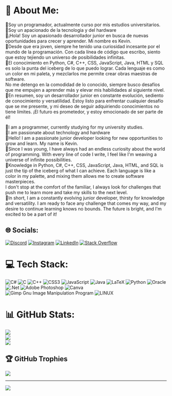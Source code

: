# 💫 About Me:
👾Soy un programador, actualmente curso por mis estudios universitarios.<br>🤖Soy un apacionado de la tecnologia y del hardware<br>👾¡Hola! Soy un apasionado desarrollador junior en busca de nuevas oportunidades para crecer y aprender. Mi nombre es Kevin.<br>🤖Desde que era joven, siempre he tenido una curiosidad incesante por el mundo de la programación. Con cada línea de código que escribo, siento que estoy tejiendo un universo de posibilidades infinitas.<br>👾El conocimiento en Python, C#, C++, CSS, JavaScript, Java, HTML y SQL es solo la punta del iceberg de lo que puedo lograr. Cada lenguaje es como un color en mi paleta, y mezclarlos me permite crear obras maestras de software.<br>No me detengo en la comodidad de lo conocido, siempre busco desafíos que me empujen a aprender más y elevar mis habilidades al siguiente nivel.<br>💎En resumen, soy un desarrollador junior en constante evolución, sediento de conocimiento y versatilidad. Estoy listo para enfrentar cualquier desafío que se me presente, y mi deseo de seguir adquiriendo conocimientos no tiene límites. ¡El futuro es prometedor, y estoy emocionado de ser parte de él!

👾I am a programmer, currently studying for my university studies.<br>🤖I am passionate about technology and hardware<br>👾Hello! I am a passionate junior developer looking for new opportunities to grow and learn. My name is Kevin.<br>🤖Since I was young, I have always had an endless curiosity about the world of programming. With every line of code I write, I feel like I'm weaving a universe of infinite possibilities.<br>👾Knowledge in Python, C#, C++, CSS, JavaScript, Java, HTML, and SQL is just the tip of the iceberg of what I can achieve. Each language is like a color in my palette, and mixing them allows me to create software masterpieces.<br>I don't stop at the comfort of the familiar, I always look for challenges that push me to learn more and take my skills to the next level. <br>💎In short, I am a constantly evolving junior developer, thirsty for knowledge and versatility. I am ready to face any challenge that comes my way, and my desire to continue learning knows no bounds. The future is bright, and I'm excited to be a part of it!

## 🌐 Socials:
[![Discord](https://img.shields.io/badge/Discord-%237289DA.svg?logo=discord&logoColor=white)](https://discord.gg/y3WDfG3MUF) [![Instagram](https://img.shields.io/badge/Instagram-%23E4405F.svg?logo=Instagram&logoColor=white)](https://instagram.com/arauzkj) [![LinkedIn](https://img.shields.io/badge/LinkedIn-%230077B5.svg?logo=linkedin&logoColor=white)](https://linkedin.com/in/arauzkj) [![Stack Overflow](https://img.shields.io/badge/-Stackoverflow-FE7A16?logo=stack-overflow&logoColor=white)](https://stackoverflow.com/users/19321823) 

# 💻 Tech Stack:
![C#](https://img.shields.io/badge/c%23-%23239120.svg?style=for-the-badge&logo=c-sharp&logoColor=white) ![C](https://img.shields.io/badge/c-%2300599C.svg?style=for-the-badge&logo=c&logoColor=white) ![C++](https://img.shields.io/badge/c++-%2300599C.svg?style=for-the-badge&logo=c%2B%2B&logoColor=white) ![CSS3](https://img.shields.io/badge/css3-%231572B6.svg?style=for-the-badge&logo=css3&logoColor=white) ![JavaScript](https://img.shields.io/badge/javascript-%23323330.svg?style=for-the-badge&logo=javascript&logoColor=%23F7DF1E) ![Java](https://img.shields.io/badge/java-%23ED8B00.svg?style=for-the-badge&logo=java&logoColor=white) ![LaTeX](https://img.shields.io/badge/latex-%23008080.svg?style=for-the-badge&logo=latex&logoColor=white) ![Python](https://img.shields.io/badge/python-3670A0?style=for-the-badge&logo=python&logoColor=ffdd54) ![Oracle](https://img.shields.io/badge/Oracle-F80000?style=for-the-badge&logo=oracle&logoColor=white) ![.Net](https://img.shields.io/badge/.NET-5C2D91?style=for-the-badge&logo=.net&logoColor=white) ![Adobe Photoshop](https://img.shields.io/badge/adobephotoshop-%2331A8FF.svg?style=for-the-badge&logo=adobephotoshop&logoColor=white) ![Canva](https://img.shields.io/badge/Canva-%2300C4CC.svg?style=for-the-badge&logo=Canva&logoColor=white) ![Gimp Gnu Image Manipulation Program](https://img.shields.io/badge/Gimp-657D8B?style=for-the-badge&logo=gimp&logoColor=FFFFFF) ![LINUX](https://img.shields.io/badge/Linux-FCC624?style=for-the-badge&logo=linux&logoColor=black)
# 📊 GitHub Stats:
![](https://github-readme-stats.vercel.app/api?username=kjarj54&theme=dark&hide_border=false&include_all_commits=true&count_private=true)<br/>
![](https://github-readme-streak-stats.herokuapp.com/?user=kjarj54&theme=dark&hide_border=false)<br/>
![](https://github-readme-stats.vercel.app/api/top-langs/?username=kjarj54&theme=dark&hide_border=false&include_all_commits=true&count_private=true&layout=compact)

## 🏆 GitHub Trophies
![](https://github-profile-trophy.vercel.app/?username=kjarj54&theme=gitdimmed&no-frame=false&no-bg=true&margin-w=4)


---
[![](https://visitcount.itsvg.in/api?id=kjarj54&icon=0&color=0)](https://visitcount.itsvg.in)

<!-- Proudly created with GPRM ( https://gprm.itsvg.in ) -->
